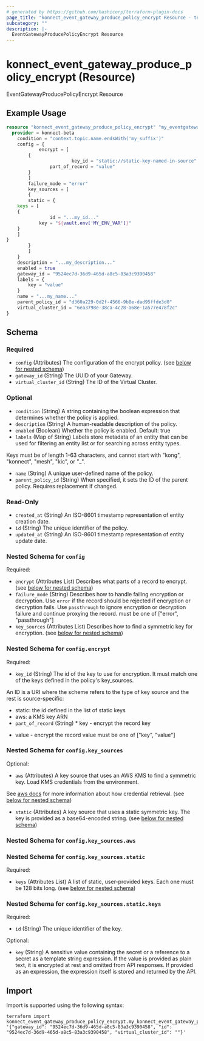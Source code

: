 ```yaml
---
# generated by https://github.com/hashicorp/terraform-plugin-docs
page_title: "konnect_event_gateway_produce_policy_encrypt Resource - terraform-provider-konnect-beta"
subcategory: ""
description: |-
  EventGatewayProducePolicyEncrypt Resource
---
```


# konnect_event_gateway_produce_policy_encrypt (Resource)

EventGatewayProducePolicyEncrypt Resource

## Example Usage

```terraform
resource "konnect_event_gateway_produce_policy_encrypt" "my_eventgatewayproducepolicyencrypt" {
  provider = konnect-beta
    condition = "context.topic.name.endsWith('my_suffix')"
    config = {
            encrypt = [
        {
                        key_id = "static://static-key-named-in-source"
                part_of_record = "value"
        }
        ]
        failure_mode = "error"
        key_sources = [
        {
        static = {
    keys = [
    {
                id = "...my_id..."
            key = "${vault.env['MY_ENV_VAR']}"
    }
    ]
}
        }
        ]
    }
    description = "...my_description..."
    enabled = true
    gateway_id = "9524ec7d-36d9-465d-a8c5-83a3c9390458"
    labels = {
        key = "value"
    }
    name = "...my_name..."
    parent_policy_id = "d360a229-0d2f-4566-9b8e-dad95ffde3d0"
    virtual_cluster_id = "6ea3798e-38ca-4c28-a68e-1a577e478f2c"
}
```

<!-- schema generated by tfplugindocs -->
## Schema

### Required

- `config` (Attributes) The configuration of the encrypt policy. (see [below for nested schema](#nestedatt--config))
- `gateway_id` (String) The UUID of your Gateway.
- `virtual_cluster_id` (String) The ID of the Virtual Cluster.

### Optional

- `condition` (String) A string containing the boolean expression that determines whether the policy is applied.
- `description` (String) A human-readable description of the policy.
- `enabled` (Boolean) Whether the policy is enabled. Default: true
- `labels` (Map of String) Labels store metadata of an entity that can be used for filtering an entity list or for searching across entity types. 

Keys must be of length 1-63 characters, and cannot start with "kong", "konnect", "mesh", "kic", or "_".
- `name` (String) A unique user-defined name of the policy.
- `parent_policy_id` (String) When specified, it sets the ID of the parent policy. Requires replacement if changed.

### Read-Only

- `created_at` (String) An ISO-8601 timestamp representation of entity creation date.
- `id` (String) The unique identifier of the policy.
- `updated_at` (String) An ISO-8601 timestamp representation of entity update date.

<a id="nestedatt--config"></a>
### Nested Schema for `config`

Required:

- `encrypt` (Attributes List) Describes what parts of a record to encrypt. (see [below for nested schema](#nestedatt--config--encrypt))
- `failure_mode` (String) Describes how to handle failing encryption or decryption.
Use `error` if the record should be rejected if encryption or decryption fails.
Use `passthrough` to ignore encryption or decryption failure and continue proxying the record.
must be one of ["error", "passthrough"]
- `key_sources` (Attributes List) Describes how to find a symmetric key for encryption. (see [below for nested schema](#nestedatt--config--key_sources))

<a id="nestedatt--config--encrypt"></a>
### Nested Schema for `config.encrypt`

Required:

- `key_id` (String) The id of the key to use for encryption. It must match one of the keys defined in the policy's key_sources.

An ID is a URI where the scheme refers to the type of key source and the rest is source-specific:
- static: the id defined in the list of static keys
- aws: a KMS key ARN
- `part_of_record` (String) * key - encrypt the record key
* value - encrypt the record value
must be one of ["key", "value"]


<a id="nestedatt--config--key_sources"></a>
### Nested Schema for `config.key_sources`

Optional:

- `aws` (Attributes) A key source that uses an AWS KMS to find a symmetric key. Load KMS credentials from the environment.

See [aws docs](https://docs.aws.amazon.com/sdk-for-rust/latest/dg/credproviders.html#credproviders-default-credentials-provider-chain)
for more information about how credential retrieval. (see [below for nested schema](#nestedatt--config--key_sources--aws))
- `static` (Attributes) A key source that uses a static symmetric key. The key is provided as a base64-encoded string. (see [below for nested schema](#nestedatt--config--key_sources--static))

<a id="nestedatt--config--key_sources--aws"></a>
### Nested Schema for `config.key_sources.aws`


<a id="nestedatt--config--key_sources--static"></a>
### Nested Schema for `config.key_sources.static`

Required:

- `keys` (Attributes List) A list of static, user-provided keys. Each one must be 128 bits long. (see [below for nested schema](#nestedatt--config--key_sources--static--keys))

<a id="nestedatt--config--key_sources--static--keys"></a>
### Nested Schema for `config.key_sources.static.keys`

Required:

- `id` (String) The unique identifier of the key.

Optional:

- `key` (String) A sensitive value containing the secret or a reference to a secret as a template string expression.
If the value is provided as plain text, it is encrypted at rest and omitted from API responses.
If provided as an expression, the expression itself is stored and returned by the API.

## Import

Import is supported using the following syntax:

```shell
terraform import konnect_event_gateway_produce_policy_encrypt.my_konnect_event_gateway_produce_policy_encrypt '{"gateway_id": "9524ec7d-36d9-465d-a8c5-83a3c9390458", "id": "9524ec7d-36d9-465d-a8c5-83a3c9390458", "virtual_cluster_id": ""}'
```
